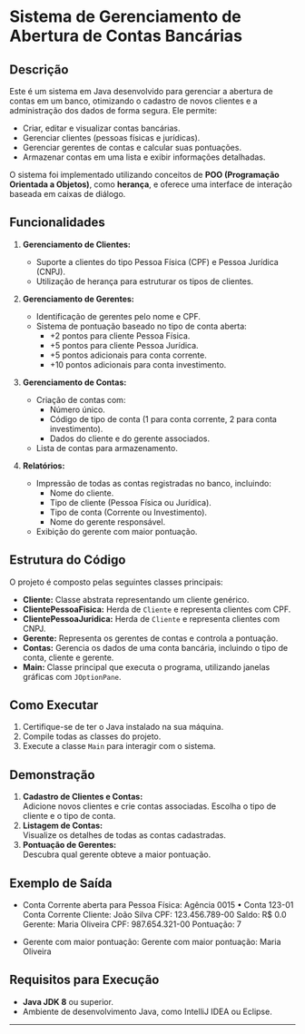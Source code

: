 # Sistema de Gerenciamento de Abertura de Contas Bancárias

## Descrição
Este é um sistema em Java desenvolvido para gerenciar a abertura de contas em um banco, otimizando o cadastro de novos clientes e a administração dos dados de forma segura. Ele permite:
- Criar, editar e visualizar contas bancárias.
- Gerenciar clientes (pessoas físicas e jurídicas).
- Gerenciar gerentes de contas e calcular suas pontuações.
- Armazenar contas em uma lista e exibir informações detalhadas.

O sistema foi implementado utilizando conceitos de **POO (Programação Orientada a Objetos)**, como **herança**, e oferece uma interface de interação baseada em caixas de diálogo.

## Funcionalidades
1. **Gerenciamento de Clientes:**
   - Suporte a clientes do tipo Pessoa Física (CPF) e Pessoa Jurídica (CNPJ).
   - Utilização de herança para estruturar os tipos de clientes.

2. **Gerenciamento de Gerentes:**
   - Identificação de gerentes pelo nome e CPF.
   - Sistema de pontuação baseado no tipo de conta aberta:
     - +2 pontos para cliente Pessoa Física.
     - +5 pontos para cliente Pessoa Jurídica.
     - +5 pontos adicionais para conta corrente.
     - +10 pontos adicionais para conta investimento.

3. **Gerenciamento de Contas:**
   - Criação de contas com:
     - Número único.
     - Código de tipo de conta (1 para conta corrente, 2 para conta investimento).
     - Dados do cliente e do gerente associados.
   - Lista de contas para armazenamento.

4. **Relatórios:**
   - Impressão de todas as contas registradas no banco, incluindo:
     - Nome do cliente.
     - Tipo de cliente (Pessoa Física ou Jurídica).
     - Tipo de conta (Corrente ou Investimento).
     - Nome do gerente responsável.
   - Exibição do gerente com maior pontuação.

## Estrutura do Código
O projeto é composto pelas seguintes classes principais:
- **Cliente:** Classe abstrata representando um cliente genérico.
- **ClientePessoaFisica:** Herda de `Cliente` e representa clientes com CPF.
- **ClientePessoaJuridica:** Herda de `Cliente` e representa clientes com CNPJ.
- **Gerente:** Representa os gerentes de contas e controla a pontuação.
- **Contas:** Gerencia os dados de uma conta bancária, incluindo o tipo de conta, cliente e gerente.
- **Main:** Classe principal que executa o programa, utilizando janelas gráficas com `JOptionPane`.

## Como Executar
1. Certifique-se de ter o Java instalado na sua máquina.
2. Compile todas as classes do projeto.
3. Execute a classe `Main` para interagir com o sistema.

## Demonstração
1. **Cadastro de Clientes e Contas:**  
   Adicione novos clientes e crie contas associadas. Escolha o tipo de cliente e o tipo de conta.
2. **Listagem de Contas:**  
   Visualize os detalhes de todas as contas cadastradas.
3. **Pontuação de Gerentes:**  
   Descubra qual gerente obteve a maior pontuação.

## Exemplo de Saída
- Conta Corrente aberta para Pessoa Física:
Agência 0015 • Conta 123-01 
Conta Corrente 
Cliente: João Silva 
CPF: 123.456.789-00 
Saldo: R$ 0.0 
Gerente: Maria Oliveira 
CPF: 987.654.321-00 
Pontuação: 7

- Gerente com maior pontuação:
Gerente com maior pontuação: Maria Oliveira


## Requisitos para Execução
- **Java JDK 8** ou superior.
- Ambiente de desenvolvimento Java, como IntelliJ IDEA ou Eclipse.

---

